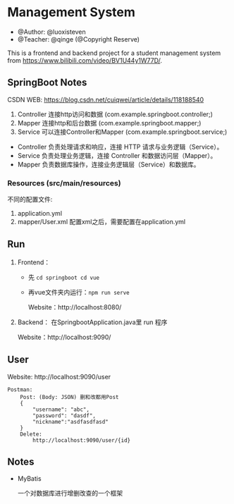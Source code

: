 # Management System
- @Author: @luoxisteven
- @Teacher: @qinge (@Copyright Reserve)

This is a frontend and backend project for a student management system from https://www.bilibili.com/video/BV1U44y1W77D/.

## SpringBoot Notes
CSDN WEB: https://blog.csdn.net/cuiqwei/article/details/118188540

1) Controller 连接http访问和数据 (com.example.springboot.controller;)
2) Mapper 连接http和后台数据 (com.example.springboot.mapper;)
3) Service 可以连接Controller和Mapper (com.example.springboot.service;)

- Controller 负责处理请求和响应，连接 HTTP 请求与业务逻辑（Service）。
- Service 负责处理业务逻辑，连接 Controller 和数据访问层（Mapper）。
- Mapper 负责数据库操作，连接业务逻辑层（Service）和数据库。

### Resources (src/main/resources)
不同的配置文件:
1) application.yml
2) mapper/User.xml 配置xml之后，需要配置在application.yml


## Run
1)  Frontend：
    - 先 `cd springboot cd vue`

    - 再vue文件夹内运行：`npm run serve`

        Website：http://localhost:8080/

2) Backend：
在SpringbootApplication.java里 run 程序
    
    Website：http://localhost:9090/

## User
Website: http://localhost:9090/user
```
Postman: 
    Post: (Body: JSON) 删和改都用Post
    {
        "username": "abc",
        "password": "dasdf",
        "nickname":"asdfasdfasd"
    }
    Delete: 
        http://localhost:9090/user/{id}
```

## Notes
- MyBatis

    一个对数据库进行增删改查的一个框架


